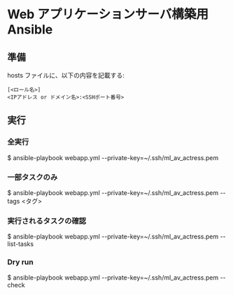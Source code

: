 # Web アプリケーションサーバ構築用 Ansible

## 準備

hosts ファイルに、以下の内容を記載する:

```
[<ロール名>]
<IPアドレス or ドメイン名>:<SSHポート番号>
```

## 実行

### 全実行

$ ansible-playbook webapp.yml --private-key=~/.ssh/ml_av_actress.pem

### 一部タスクのみ

$ ansible-playbook webapp.yml --private-key=~/.ssh/ml_av_actress.pem --tags <タグ>

### 実行されるタスクの確認

$ ansible-playbook webapp.yml --private-key=~/.ssh/ml_av_actress.pem --list-tasks

### Dry run

$ ansible-playbook webapp.yml --private-key=~/.ssh/ml_av_actress.pem --check
